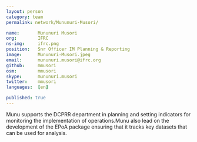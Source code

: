 ```yaml
---
layout: person
category: team
permalink: network/Mununuri-Musori/

name:       Mununuri Musori
org:        IFRC
ns-img:     ifrc.png
position:   Snr Officer IM Planning & Reporting
image:      Mununuri-Musori.jpeg
email:      mununuri.musori@ifrc.org
github:     mmusori
osm:        mmusori
skype:      mununuri.musori
twitter:    mmusori
languages:  [en]

published: true
---
```

Munu supports the DCPRR department in planning and setting indicators for monitoring the implementation of operations.Munu also lead on the development of the EPoA package ensuring that it tracks key datasets that can be used for analysis.
